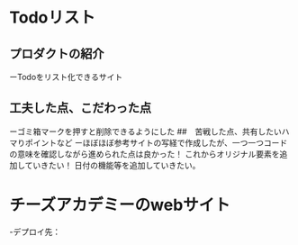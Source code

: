 # Todoリスト
## プロダクトの紹介
ーTodoをリスト化できるサイト
## 工夫した点、こだわった点
ーゴミ箱マークを押すと削除できるようにした
##　苦戦した点、共有したいハマりポイントなど
ーほぼほぼ参考サイトの写経で作成したが、一つ一つコードの意味を確認しながら進められた点は良かった！
これからオリジナル要素を追加していきたい！
日付の機能等を追加していきたい。

# チーズアカデミーのwebサイト
-デプロイ先：
